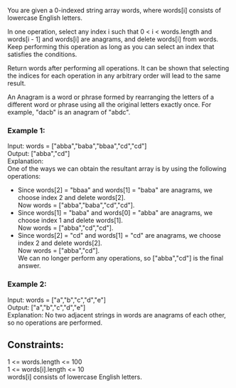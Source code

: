 You are given a 0-indexed string array words, where words[i] consists of lowercase English letters.

In one operation, select any index i such that 0 < i < words.length and words[i - 1] and words[i] are anagrams, and delete words[i] from words. Keep performing this operation as long as you can select an index that satisfies the conditions.

Return words after performing all operations. It can be shown that selecting the indices for each operation in any arbitrary order will lead to the same result.

An Anagram is a word or phrase formed by rearranging the letters of a different word or phrase using all the original letters exactly once. For example, "dacb" is an anagram of "abdc".

 

### Example 1:  

Input: words = ["abba","baba","bbaa","cd","cd"]  
Output: ["abba","cd"]  
Explanation:  
One of the ways we can obtain the resultant array is by using the following operations:  
- Since words[2] = "bbaa" and words[1] = "baba" are anagrams, we choose index 2 and delete words[2].  
  Now words = ["abba","baba","cd","cd"].  
- Since words[1] = "baba" and words[0] = "abba" are anagrams, we choose index 1 and delete words[1].  
  Now words = ["abba","cd","cd"].  
- Since words[2] = "cd" and words[1] = "cd" are anagrams, we choose index 2 and delete words[2].  
  Now words = ["abba","cd"].  
We can no longer perform any operations, so ["abba","cd"] is the final answer.
### Example 2:  

Input: words = ["a","b","c","d","e"]  
Output: ["a","b","c","d","e"]  
Explanation:
No two adjacent strings in words are anagrams of each other, so no operations are performed.  
 

## Constraints:  

1 <= words.length <= 100  
1 <= words[i].length <= 10  
words[i] consists of lowercase English letters.  
